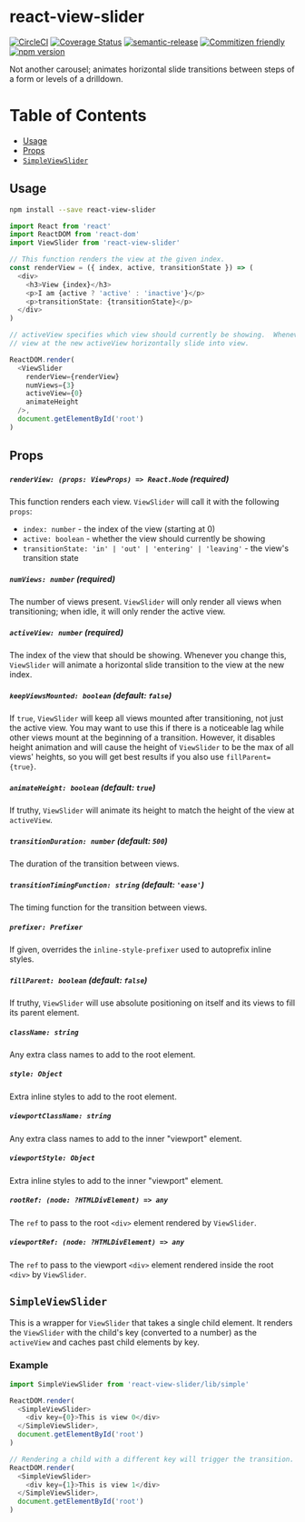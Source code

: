 # react-view-slider

[![CircleCI](https://circleci.com/gh/jcoreio/react-view-slider.svg?style=svg)](https://circleci.com/gh/jcoreio/react-view-slider)
[![Coverage Status](https://codecov.io/gh/jcoreio/react-view-slider)](https://codecov.io/gh/jcoreio/react-view-slider)
[![semantic-release](https://img.shields.io/badge/%20%20%F0%9F%93%A6%F0%9F%9A%80-semantic--release-e10079.svg)](https://github.com/semantic-release/semantic-release)
[![Commitizen friendly](https://img.shields.io/badge/commitizen-friendly-brightgreen.svg)](http://commitizen.github.io/cz-cli/)
[![npm version](https://badge.fury.io/js/react-view-slider.svg)](https://badge.fury.io/js/react-view-slider)

Not another carousel; animates horizontal slide transitions between steps of
a form or levels of a drilldown.

# Table of Contents

- [Usage](#usage)
- [Props](#props)
- [`SimpleViewSlider`](#simpleviewslider)

## Usage

```sh
npm install --save react-view-slider
```

```js
import React from 'react'
import ReactDOM from 'react-dom'
import ViewSlider from 'react-view-slider'

// This function renders the view at the given index.
const renderView = ({ index, active, transitionState }) => (
  <div>
    <h3>View {index}</h3>
    <p>I am {active ? 'active' : 'inactive'}</p>
    <p>transitionState: {transitionState}</p>
  </div>
)

// activeView specifies which view should currently be showing.  Whenever you change it, ViewSlider will make the
// view at the new activeView horizontally slide into view.

ReactDOM.render(
  <ViewSlider
    renderView={renderView}
    numViews={3}
    activeView={0}
    animateHeight
  />,
  document.getElementById('root')
)
```

## Props

##### `renderView: (props: ViewProps) => React.Node` **(required)**

This function renders each view. `ViewSlider` will call it with the following `props`:

- `index: number` - the index of the view (starting at 0)
- `active: boolean` - whether the view should currently be showing
- `transitionState: 'in' | 'out' | 'entering' | 'leaving'` - the view's transition state

##### `numViews: number` **(required)**

The number of views present. `ViewSlider` will only render all views when transitioning; when idle, it will
only render the active view.

##### `activeView: number` **(required)**

The index of the view that should be showing. Whenever you change this, `ViewSlider` will animate a horizontal slide
transition to the view at the new index.

##### `keepViewsMounted: boolean` (default: `false`)

If `true`, `ViewSlider` will keep all views mounted after transitioning, not just the active view.
You may want to use this if there is a noticeable lag while other views mount at the beginning of a transition.
However, it disables height animation and will cause the height of `ViewSlider` to be the max of all views' heights,
so you will get best results if you also use `fillParent={true}`.

##### `animateHeight: boolean` (default: `true`)

If truthy, `ViewSlider` will animate its height to match the height of the view at `activeView`.

##### `transitionDuration: number` (default: `500`)

The duration of the transition between views.

##### `transitionTimingFunction: string` (default: `'ease'`)

The timing function for the transition between views.

##### `prefixer: Prefixer`

If given, overrides the `inline-style-prefixer` used to autoprefix inline styles.

##### `fillParent: boolean` (default: `false`)

If truthy, `ViewSlider` will use absolute positioning on itself and its views to fill its parent element.

##### `className: string`

Any extra class names to add to the root element.

##### `style: Object`

Extra inline styles to add to the root element.

##### `viewportClassName: string`

Any extra class names to add to the inner "viewport" element.

##### `viewportStyle: Object`

Extra inline styles to add to the inner "viewport" element.

##### `rootRef: (node: ?HTMLDivElement) => any`

The `ref` to pass to the root `<div>` element rendered by `ViewSlider`.

##### `viewportRef: (node: ?HTMLDivElement) => any`

The `ref` to pass to the viewport `<div>` element rendered inside the root `<div>` by `ViewSlider`.

## `SimpleViewSlider`

This is a wrapper for `ViewSlider` that takes a single child element. It renders the `ViewSlider` with the child's key
(converted to a number) as the `activeView` and caches past child elements by key.

### Example

```js
import SimpleViewSlider from 'react-view-slider/lib/simple'

ReactDOM.render(
  <SimpleViewSlider>
    <div key={0}>This is view 0</div>
  </SimpleViewSlider>,
  document.getElementById('root')
)

// Rendering a child with a different key will trigger the transition.
ReactDOM.render(
  <SimpleViewSlider>
    <div key={1}>This is view 1</div>
  </SimpleViewSlider>,
  document.getElementById('root')
)
```
